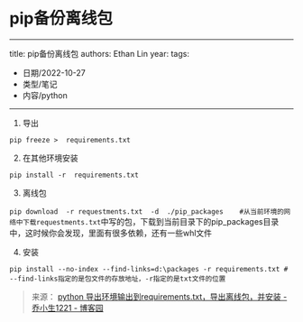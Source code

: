 # pip备份离线包


---
title: pip备份离线包
authors: Ethan Lin
year:
tags:
  - 日期/2022-10-27 
  - 类型/笔记 
  - 内容/python 
---



1. 导出

`pip freeze >  requirements.txt`

2. 在其他环境安装

`pip install -r  requirements.txt  `

3. 离线包

`pip download  -r requestments.txt  -d  ./pip_packages    #从当前环境的网络中下载requestments.txt`中写的包，下载到当前目录下的pip_packages目录中，这时候你会发现，里面有很多依赖，还有一些whl文件

4. 安装

`pip install --no-index --find-links=d:\packages -r requirements.txt # --find-links指定的是包文件的存放地址，-r指定的是txt文件的位置`

> 来源：
> [python 导出环境输出到requirements.txt，导出离线包，并安装 - 乔小生1221 - 博客园](https://www.cnblogs.com/qxh-beijing2016/p/13187153.html)

